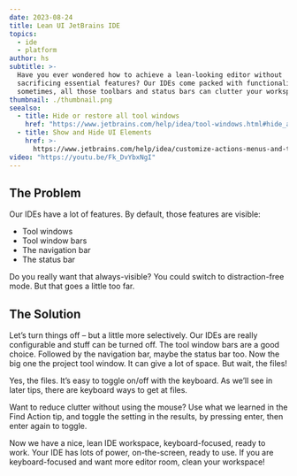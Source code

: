 ```yaml
---
date: 2023-08-24
title: Lean UI JetBrains IDE
topics:
  - ide
  - platform
author: hs
subtitle: >-
  Have you ever wondered how to achieve a lean-looking editor without
  sacrificing essential features? Our IDEs come packed with functionalities, but
  sometimes, all those toolbars and status bars can clutter your workspace.
thumbnail: ./thumbnail.png
seealso:
  - title: Hide or restore all tool windows
    href: "https://www.jetbrains.com/help/idea/tool-windows.html#hide_all"
  - title: Show and Hide UI Elements
    href: >-
      https://www.jetbrains.com/help/idea/customize-actions-menus-and-toolbars.html#show-hide
video: "https://youtu.be/Fk_DvYbxNgI"
---
```


## The Problem

Our IDEs have a lot of features. By default, those features are visible:

- Tool windows
- Tool window bars
- The navigation bar
- The status bar

Do you really want that always-visible? You could switch to distraction-free mode. But that goes a little too far.

## The Solution

Let’s turn things off – but a little more selectively. Our IDEs are really configurable and stuff can be turned off. The tool window bars are a good choice. Followed by the navigation bar, maybe the status bar too. Now the big one the project tool window. It can give a lot of space. But wait, the files!

Yes, the files. It’s easy to toggle on/off with the keyboard. As we’ll see in later tips, there are keyboard ways to get at files.

Want to reduce clutter without using the mouse? Use what we learned in the Find Action tip, and toggle the setting in the results, by pressing enter, then enter again to toggle.

Now we have a nice, lean IDE workspace, keyboard-focused, ready to work. Your IDE has lots of power, on-the-screen, ready to use. If you are keyboard-focused and want more editor room, clean your workspace!
